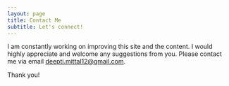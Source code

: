 ```yaml
---
layout: page
title: Contact Me
subtitle: Let's connect!
---
```


I am constantly working on improving this site and the content. I would highly appreciate and welcome any suggestions from you.
Please contact me via email deepti.mittal12@gmail.com.

Thank you!
